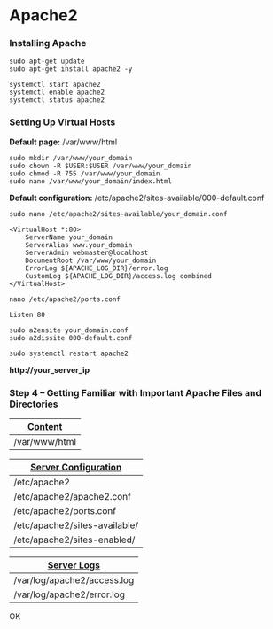 # Apache2

### Installing Apache

```
sudo apt-get update
sudo apt-get install apache2 -y
```

```
systemctl start apache2 
systemctl enable apache2 
systemctl status apache2 
```

### Setting Up Virtual Hosts

**Default page:** /var/www/html

```
sudo mkdir /var/www/your_domain
sudo chown -R $USER:$USER /var/www/your_domain
sudo chmod -R 755 /var/www/your_domain
sudo nano /var/www/your_domain/index.html
```

**Default configuration:** /etc/apache2/sites-available/000-default.conf

```
sudo nano /etc/apache2/sites-available/your_domain.conf
```

```
<VirtualHost *:80>
    ServerName your_domain
    ServerAlias www.your_domain
    ServerAdmin webmaster@localhost
    DocumentRoot /var/www/your_domain
    ErrorLog ${APACHE_LOG_DIR}/error.log
    CustomLog ${APACHE_LOG_DIR}/access.log combined
</VirtualHost>
```

```
nano /etc/apache2/ports.conf
```

```
Listen 80
```

```
sudo a2ensite your_domain.conf
sudo a2dissite 000-default.conf
```

```
sudo systemctl restart apache2
```

**http://your_server_ip**

### Step 4 – Getting Familiar with Important Apache Files and Directories

| <ins>Content</ins>      
| ------------- 
| /var/www/html

| <ins>Server Configuration</ins>
| -------------
| /etc/apache2 
| /etc/apache2/apache2.conf
| /etc/apache2/ports.conf
| /etc/apache2/sites-available/
| /etc/apache2/sites-enabled/

| <ins>Server Logs</ins>
| -------------
| /var/log/apache2/access.log
| /var/log/apache2/error.log

OK
